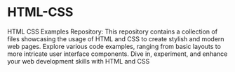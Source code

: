 # HTML-CSS
HTML CSS Examples Repository: This repository contains a collection of files showcasing the usage of HTML and CSS to create stylish and modern web pages. Explore various code examples, ranging from basic layouts to more intricate user interface components. Dive in, experiment, and enhance your web development skills with HTML and CSS
